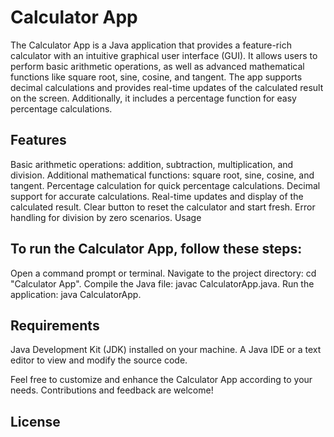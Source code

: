# Calculator App

The Calculator App is a Java application that provides a feature-rich calculator with an intuitive graphical user interface (GUI). It allows users to perform basic arithmetic operations, as well as advanced mathematical functions like square root, sine, cosine, and tangent. The app supports decimal calculations and provides real-time updates of the calculated result on the screen. Additionally, it includes a percentage function for easy percentage calculations.

## Features

Basic arithmetic operations: addition, subtraction, multiplication, and division.
Additional mathematical functions: square root, sine, cosine, and tangent.
Percentage calculation for quick percentage calculations.
Decimal support for accurate calculations.
Real-time updates and display of the calculated result.
Clear button to reset the calculator and start fresh.
Error handling for division by zero scenarios.
Usage

## To run the Calculator App, follow these steps:

Open a command prompt or terminal.
Navigate to the project directory: cd "Calculator App".
Compile the Java file: javac CalculatorApp.java.
Run the application: java CalculatorApp.

## Requirements

Java Development Kit (JDK) installed on your machine.
A Java IDE or a text editor to view and modify the source code.

Feel free to customize and enhance the Calculator App according to your needs. Contributions and feedback are welcome!

## License
